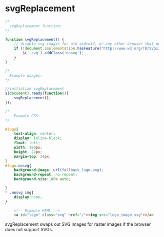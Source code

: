# svgReplacement

```javascript
/*
  svgReplacement function:
*/

function svgReplacement() {
    // disable svg images for old android, or any other browser that does not support it
    if (!document.implementation.hasFeature("http://www.w3.org/TR/SVG11/feature#Image", "1.1")) {
        $('.svg').addClass('nosvg');
    }
}

/*
  Example usages:
*/

//initialize svgReplacement
$(document).ready(function(){
    svgReplacement();
});

```

```css
/*
    Example CSS:
*/

#logo{
    text-align: center;
    display: inline-block;
    float: left;
    width: 180px;
    height: 22px;
    margin-top: 34px;
}
#logo.nosvg{
    background-image: url(fallback_logo.png);
    background-repeat: no-repeat;
    background-size:100% auto;

}
* .nosvg img{
    display:none;
}
```

```html
    <!-- Example HTML -->
    <a id="logo" class="svg" href="/"><img src="logo_image.svg"></a>
```

svgReplacement swaps out SVG images for raster images if the browser does not support SVGs.
